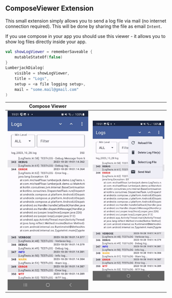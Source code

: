 ## ComposeViewer Extension

This small extension simply allows you to send a log file via mail (no internet connection required). This will be done by sharing the file as email `Intent`.

If you use compose in your app you should use this viewer - it allows you to show log files directly inside your app.

```kotlin
val showLogViewer = rememberSaveable {
    mutableStateOf(false)
}
LumberjackDialog(
    visible = showLogViewer,
    title = "Logs",
    setup = <a file logging setup>,
    mail = "some.mail@gmail.com"
)
```

| Compose Viewer | |
|-|-|
| ![Viewer](../screenshots/compose-viewer1.jpg) | ![Viewer](../screenshots/compose-viewer2.jpg) |